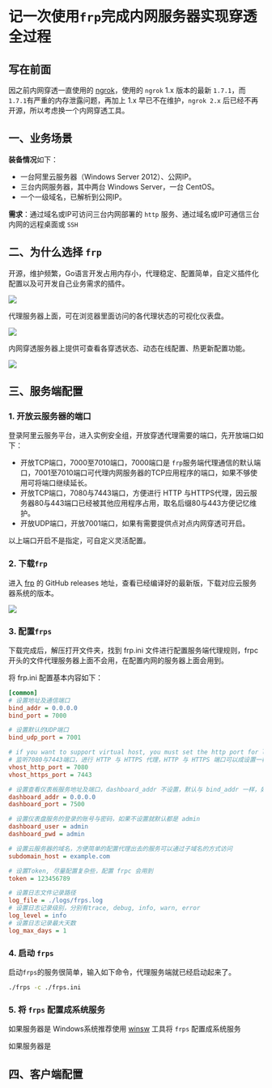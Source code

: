 # 记一次使用`frp`完成内网服务器实现穿透全过程

## 写在前面

因之前内网穿透一直使用的 [ngrok](https://github.com/inconshreveable/ngrok)，使用的 `ngrok`  1.x 版本的最新 `1.7.1`，而`1.7.1`有严重的内存泄露问题，再加上 1.x 早已不在维护，`ngrok 2.x` 后已经不再开源，所以考虑换一个内网穿透工具。

##  一、业务场景

**装备情况**如下：

- 一台阿里云服务器（Windows Server 2012）、公网IP。
- 三台内网服务器，其中两台 Windows Server，一台 CentOS。
- 一个一级域名，已解析到公网IP。

**需求**：通过域名或IP可访问三台内网部署的 `http` 服务、通过域名或IP可通信三台内网的远程桌面或 `SSH`

## 二、为什么选择 `frp`

开源，维护频繁，Go语言开发占用内存小，代理稳定、配置简单，自定义插件化配置以及可开发自己业务需求的插件。

![](https://tva1.sinaimg.cn/large/007S8ZIlgy1gfgnqvey96j30es0co3z9.jpg)

代理服务器上面，可在浏览器里面访问的各代理状态的可视化仪表盘。

![](https://tva1.sinaimg.cn/large/007S8ZIlgy1gfgnr8wpxrj31pw0u0tc0.jpg)

内网穿透服务器上提供可查看各穿透状态、动态在线配置、热更新配置功能。

![](https://tva1.sinaimg.cn/large/007S8ZIlgy1gfgp4ofvdfj31yh0twgrh.jpg)

## 三、服务端配置

### 1. 开放云服务器的端口
登录阿里云服务平台，进入实例安全组，开放穿透代理需要的端口，先开放端口如下：

- 开放TCP端口，7000至7010端口，7000端口是 `frp`服务端代理通信的默认端口，7001至7010端口可代理内网服务器的TCP应用程序的端口，如果不够使用可将端口继续延长。
- 开放TCP端口，7080与7443端口，方便进行 HTTP 与HTTPS代理，因云服务器80与443端口已经被其他应用程序占用，取名后缀80与443方便记忆维护。
- 开放UDP端口，开放7001端口，如果有需要提供点对点内网穿透可开启。

以上端口开启不是指定，可自定义灵活配置。

### 2. 下载`frp`

进入 [frp](https://github.com/fatedier/frp/releases) 的 GitHub releases 地址，查看已经编译好的最新版，下载对应云服务器系统的版本。

![](https://tva1.sinaimg.cn/large/007S8ZIlgy1gfgnpgfeh2j30m40eomz4.jpg)

### 3. 配置`frps`

下载完成后，解压打开文件夹，找到 frp.ini 文件进行配置服务端代理规则，frpc 开头的文件代理服务器上面不会用，在配置内网的服务器上面会用到。

 将 frp.ini 配置基本内容如下：

```ini
[common]
# 设置地址及通信端口
bind_addr = 0.0.0.0
bind_port = 7000

# 设置默认的UDP端口
bind_udp_port = 7001

# if you want to support virtual host, you must set the http port for listening (optional)
# 监听7080与7443端口，进行 HTTP 与 HTTPS 代理，HTTP 与 HTTPS 端口可以成设置一样
vhost_http_port = 7080
vhost_https_port = 7443

# 设置查看仪表板服务地址及端口，dashboard_addr 不设置，默认与 bind_addr 一样，如果不设置 dashboard_port 端口不会开启这个服务
dashboard_addr = 0.0.0.0
dashboard_port = 7500

# 设置仪表盘服务的登录的账号与密码，如果不设置就默认都是 admin
dashboard_user = admin
dashboard_pwd = admin

# 设置云服务器的域名，方便简单的配置代理出去的服务可以通过子域名的方式访问
subdomain_host = example.com

# 设置Token, 尽量配置复杂些，配置 frpc 会用到
token = 123456789

# 设置日志文件记录路径
log_file = ./logs/frps.log
# 设置日志记录级别，分别有trace, debug, info, warn, error
log_level = info
# 设置日志记录最大天数
log_max_days = 1
```



### 4. 启动 `frps`

启动`frps`的服务很简单，输入如下命令，代理服务端就已经启动起来了。

```bash
./frps -c ./frps.ini
```

### 5. 将 `frps` 配置成系统服务

如果服务器是 Windows系统推荐使用 [winsw](https://github.com/winsw/winsw) 工具将 `frps` 配置成系统服务

如果服务器是 



## 四、客户端配置
